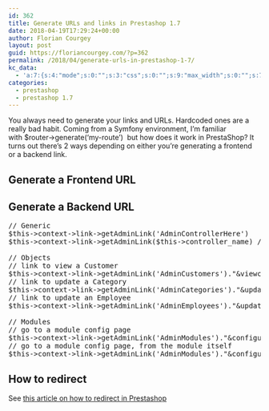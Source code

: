```yaml
---
id: 362
title: Generate URLs and links in Prestashop 1.7
date: 2018-04-19T17:29:24+00:00
author: Florian Courgey
layout: post
guid: https://floriancourgey.com/?p=362
permalink: /2018/04/generate-urls-in-prestashop-1-7/
kc_data:
  - 'a:7:{s:4:"mode";s:0:"";s:3:"css";s:0:"";s:9:"max_width";s:0:"";s:7:"classes";s:0:"";s:9:"thumbnail";s:0:"";s:9:"collapsed";s:0:"";s:9:"optimized";s:0:"";}'
categories:
  - prestashop
  - prestashop 1.7
---
```

You always need to generate your links and URLs. Hardcoded ones are a really bad habit. Coming from a Symfony environment, I&#8217;m familiar with <span class="lang:php decode:true crayon-inline ">$router->generate(&#8216;my-route&#8217;)</span>  but how does it work in PrestaShop? It turns out there&#8217;s 2 ways depending on either you&#8217;re generating a frontend or a backend link.

<!--more-->

## Generate a Frontend URL

## Generate a Backend URL

<pre class="lang:php decode:true ">// Generic
$this-&gt;context-&gt;link-&gt;getAdminLink('AdminControllerHere')
$this-&gt;context-&gt;link-&gt;getAdminLink($this-&gt;controller_name) // from an AdminController

// Objects
// link to view a Customer
$this-&gt;context-&gt;link-&gt;getAdminLink('AdminCustomers')."&viewcustomer&id_customer=$id_customer";
// link to update a Category
$this-&gt;context-&gt;link-&gt;getAdminLink('AdminCategories')."&updatecategory&id_category=$id_category";
// link to update an Employee
$this-&gt;context-&gt;link-&gt;getAdminLink('AdminEmployees')."&updateemployee&id_employee=$id_employee";

// Modules
// go to a module config page
$this-&gt;context-&gt;link-&gt;getAdminLink('AdminModules')."&configure=module_name&module_name=module_name"
// go to a module config page, from the module itself
$this-&gt;context-&gt;link-&gt;getAdminLink('AdminModules')."&configure={$this-&gt;name}&module_name={$this-&gt;name}"</pre>

## How to redirect

See [this article on how to redirect in Prestashop](https://floriancourgey.com/2018/04/redirects-in-prestashop-1-7/)

&nbsp;
